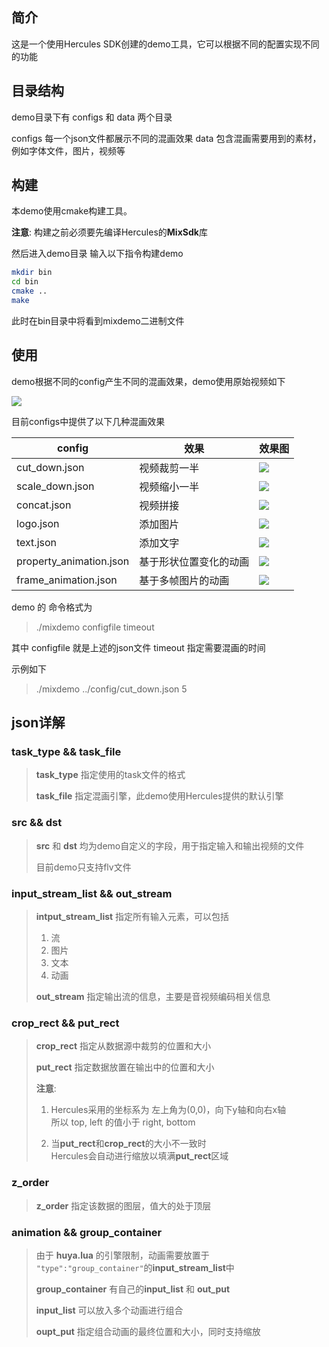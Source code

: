 ## 简介
这是一个使用Hercules SDK创建的demo工具，它可以根据不同的配置实现不同的功能

## 目录结构
demo目录下有 configs 和 data 两个目录

configs 每一个json文件都展示不同的混画效果
data 包含混画需要用到的素材，例如字体文件，图片，视频等


## 构建
本demo使用cmake构建工具。

**注意**: 构建之前必须要先编译Hercules的**MixSdk**库

然后进入demo目录 输入以下指令构建demo

```sh
mkdir bin
cd bin
cmake ..
make
```

此时在bin目录中将看到mixdemo二进制文件

## 使用
demo根据不同的config产生不同的混画效果，demo使用原始视频如下

![](doc/original.gif)

目前configs中提供了以下几种混画效果

| config | 效果 | 效果图 |
|--------|------|--------|
| cut_down.json | 视频裁剪一半 | ![](doc/cut_down.gif) |
| scale_down.json | 视频缩小一半 | ![](doc/scale_down.gif) |
| concat.json | 视频拼接 | ![](doc/concat.gif) |
| logo.json | 添加图片 | ![](doc/logo.gif) |
| text.json | 添加文字 | ![](doc/text.gif) |
| property_animation.json | 基于形状位置变化的动画 | ![](doc/property_animation.gif) |
| frame_animation.json | 基于多帧图片的动画 | ![](doc/frame_animation.gif) |

demo 的 命令格式为
> ./mixdemo configfile timeout 

其中 
	configfile 就是上述的json文件
	timeout 指定需要混画的时间

示例如下
> ./mixdemo ../config/cut_down.json 5


## json详解

### task_type && task_file

> **task_type** 指定使用的task文件的格式
>
> **task_file** 指定混画引擎，此demo使用Hercules提供的默认引擎

### src && dst

> **src** 和 **dst** 均为demo自定义的字段，用于指定输入和输出视频的文件
> 
> 目前demo只支持flv文件

### input_stream_list && out_stream

> **intput_stream_list** 指定所有输入元素，可以包括
> 1. 流
> 2. 图片
> 3. 文本
> 4. 动画
> 
> **out_stream** 指定输出流的信息，主要是音视频编码相关信息

### crop_rect && put_rect

> **crop_rect** 指定从数据源中裁剪的位置和大小
> 
> **put_rect** 指定数据放置在输出中的位置和大小
> 
> **注意**: 
> 
> 1. Hercules采用的坐标系为 左上角为(0,0)，向下y轴和向右x轴<br>
> 所以 top, left 的值小于 right, bottom
> 
> 2. 当**put_rect**和**crop_rect**的大小不一致时<br>
> Hercules会自动进行缩放以填满**put_rect**区域

### z_order

> **z_order** 指定该数据的图层，值大的处于顶层

### animation &&  group_container

> 由于 **huya.lua** 的引擎限制，动画需要放置于 `"type":"group_container"`的**input_stream_list**中
> 
> **group_container** 有自己的**input_list** 和 **out_put**
> 
> **input_list** 可以放入多个动画进行组合
> 
> **oupt_put** 指定组合动画的最终位置和大小，同时支持缩放

